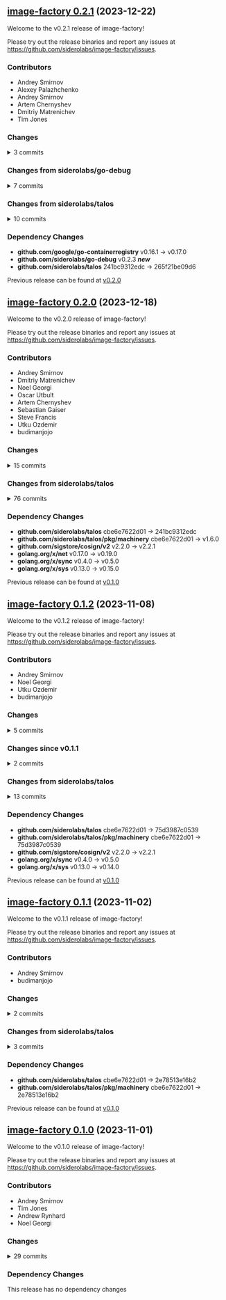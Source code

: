 ## [image-factory 0.2.1](https://github.com/siderolabs/image-factory/releases/tag/v0.2.1) (2023-12-22)

Welcome to the v0.2.1 release of image-factory!



Please try out the release binaries and report any issues at
https://github.com/siderolabs/image-factory/issues.

### Contributors

* Andrey Smirnov
* Alexey Palazhchenko
* Andrey Smirnov
* Artem Chernyshev
* Dmitriy Matrenichev
* Tim Jones

### Changes
<details><summary>3 commits</summary>
<p>

* [`0ca3869`](https://github.com/siderolabs/image-factory/commit/0ca3869d23db1372c4dd082aff9b6249083ca018) fix: memory usage when building an installer
* [`a1421e0`](https://github.com/siderolabs/image-factory/commit/a1421e070168c09cc2159311be50b9a01dbcf4e6) feat: implement compatibility with Talos 1.2-1.3
* [`cde9b39`](https://github.com/siderolabs/image-factory/commit/cde9b3954cd2982341422cfd8c44034a1238a2df) fix: update Talos version listing
</p>
</details>

### Changes from siderolabs/go-debug
<details><summary>7 commits</summary>
<p>

* [`43d9100`](https://github.com/siderolabs/go-debug/commit/43d9100eba3a30ff0d7f1bed0058e6631243cc47) chore: allow enabling pprof manually
* [`c1bc4bf`](https://github.com/siderolabs/go-debug/commit/c1bc4bf306e54879ce9f4b002527876ac0cbf88f) chore: rekres, rename, etc
* [`3d0a6e1`](https://github.com/siderolabs/go-debug/commit/3d0a6e1bf5e3c521e83ead2c8b7faad3638b8c5d) feat: race build tag flag detector
* [`5b292e5`](https://github.com/siderolabs/go-debug/commit/5b292e50198b8ed91c434f00e2772db394dbf0b9) feat: disable memory profiling by default
* [`c6d0ae2`](https://github.com/siderolabs/go-debug/commit/c6d0ae2c0ee099fa0940405401e6a02716a15bd8) fix: linters and CI
* [`d969f95`](https://github.com/siderolabs/go-debug/commit/d969f952af9e02feea59963671298fc236ca4399) feat: initial implementation
* [`b2044b7`](https://github.com/siderolabs/go-debug/commit/b2044b70379c84f9706de74044bd2fd6a8e891cf) Initial commit
</p>
</details>

### Changes from siderolabs/talos
<details><summary>10 commits</summary>
<p>

* [`265f21be0`](https://github.com/siderolabs/talos/commit/265f21be09d68cc23764d690e9f9479b9d92d749) fix: replace the filemap implementation to not buffer in memory
* [`8db3c5b3c`](https://github.com/siderolabs/talos/commit/8db3c5b3c63ad67043b876265ac4687cdcb0f0ff) fix: pick correctly base installer image layers
* [`0a30ef784`](https://github.com/siderolabs/talos/commit/0a30ef78456e854419d0c593f9c97f40166102f3) fix: imager should support different Talos versions
* [`d6342cda5`](https://github.com/siderolabs/talos/commit/d6342cda53027eb5d46dcb6f57fbb1cc31f920dd) docs: update latest version to v1.6.1
* [`e6e422b92`](https://github.com/siderolabs/talos/commit/e6e422b92ade5f24c898e09affdb6de8ee671cb0) chore: bump dependencies
* [`5a19d078a`](https://github.com/siderolabs/talos/commit/5a19d078ad3205d201b11e0d60d5e07b379aba91) fix: properly overwrite files on install
* [`9eb6cea78`](https://github.com/siderolabs/talos/commit/9eb6cea7890854173917a096bcffd6202487d38c) docs: secureboot sd-boot menu clarification
* [`01f0cbe61`](https://github.com/siderolabs/talos/commit/01f0cbe61c32b3ff6e9d05f2c14c83223ce043fa) feat: support iPXE direct booting in `talosctl cluster create`
* [`3ba84701d`](https://github.com/siderolabs/talos/commit/3ba84701d9f87f533b3039395d350b311f4a484f) feat: pull in kernel modules for mlx Infiniband and VFIO
* [`ba993e0ed`](https://github.com/siderolabs/talos/commit/ba993e0edd20f927ff8d59f418e47c6cbf8a95b3) docs: announce that SecureBoot is available
</p>
</details>

### Dependency Changes

* **github.com/google/go-containerregistry**  v0.16.1 -> v0.17.0
* **github.com/siderolabs/go-debug**          v0.2.3 **_new_**
* **github.com/siderolabs/talos**             241bc9312edc -> 265f21be09d6

Previous release can be found at [v0.2.0](https://github.com/siderolabs/image-factory/releases/tag/v0.2.0)

## [image-factory 0.2.0](https://github.com/siderolabs/image-factory/releases/tag/v0.2.0) (2023-12-18)

Welcome to the v0.2.0 release of image-factory!



Please try out the release binaries and report any issues at
https://github.com/siderolabs/image-factory/issues.

### Contributors

* Andrey Smirnov
* Dmitriy Matrenichev
* Noel Georgi
* Oscar Utbult
* Artem Chernyshev
* Sebastian Gaiser
* Steve Francis
* Utku Ozdemir
* budimanjojo

### Changes
<details><summary>15 commits</summary>
<p>

* [`1318f30`](https://github.com/siderolabs/image-factory/commit/1318f301ce589a21f4461eb55c70ad4355b1a4dd) fix: azure secureboot signing
* [`296e953`](https://github.com/siderolabs/image-factory/commit/296e9533e53d71f369084cead8e44f7db7fdb30c) fix: generation of SBC images
* [`25fc50d`](https://github.com/siderolabs/image-factory/commit/25fc50d09f0be71b5c65cac92191b94136f568f1) feat: provide configuration for a custom PXE endpoint
* [`87e6f04`](https://github.com/siderolabs/image-factory/commit/87e6f04e5eaf61adadfe39ed0dfc63f5926835db) feat: update dependencies for Talos 1.6.0
* [`548128c`](https://github.com/siderolabs/image-factory/commit/548128ca9aad5cf06dfec05ce7d2502953e525a2) chore: define public const for the schematic ID extension name
* [`01fcbf1`](https://github.com/siderolabs/image-factory/commit/01fcbf16c4d70126f9c4b5693a194ca3a9a41217) feat: implement HTTP API client
* [`84113ca`](https://github.com/siderolabs/image-factory/commit/84113ca06a142aab0ab8d3146fe25d33da26a85a) feat: implement SecureBoot asset generation
* [`f82ff73`](https://github.com/siderolabs/image-factory/commit/f82ff7374546cdef6852d1d929487e044ba1f3bf) fix: properly handle from ghcr.io
* [`f36ab82`](https://github.com/siderolabs/image-factory/commit/f36ab8245aa97741cc99d10df6323090b3e0add3) fix: skip validating image index before pushing
* [`6625a89`](https://github.com/siderolabs/image-factory/commit/6625a89de2ba7c9355257138e65330bbf0c1dac0) release(v0.1.2): prepare release
* [`58378e0`](https://github.com/siderolabs/image-factory/commit/58378e0da6aa7a9cb30393e60186d022757f82b2) chore: bump dependencies and Talos
* [`db21b76`](https://github.com/siderolabs/image-factory/commit/db21b76ca8b34e9a9534342ba4516246fbb1bae4) fix: parse profiles for 'digital-ocean' platform
* [`43a6388`](https://github.com/siderolabs/image-factory/commit/43a638843689df7b04db8d8292a2d0983507d408) release(v0.1.1): prepare release
* [`4211a5c`](https://github.com/siderolabs/image-factory/commit/4211a5c52d6a5c407cecb793f47c17eb6a529051) chore: update Talos
* [`fcc8cb5`](https://github.com/siderolabs/image-factory/commit/fcc8cb503835de8b549c99281302f55acd4880c2) fix: small UI updates
</p>
</details>

### Changes from siderolabs/talos
<details><summary>76 commits</summary>
<p>

* [`241bc9312`](https://github.com/siderolabs/talos/commit/241bc9312edcadce83a64e92db807dbca74c80cc) fix: update the way secureboot signer fetches certificate (azure)
* [`59b62398f`](https://github.com/siderolabs/talos/commit/59b62398f6265f310108954e9a775e4b8c080679) chore: modernize machined/pkg/controllers/k8s
* [`760f793d5`](https://github.com/siderolabs/talos/commit/760f793d55f3965792f58fa3194977aea4f90e03) fix: use correct prefix when installing SBC files
* [`0b94550c4`](https://github.com/siderolabs/talos/commit/0b94550c42730121c3d270758286dbefa95ea61c) chore: fix the gvisor test
* [`3a787c1d6`](https://github.com/siderolabs/talos/commit/3a787c1d67ddca5102c7d9cbdab4ef1c17a605f4) docs: update 1.6 docs with Noel's feedback
* [`d803e40ef`](https://github.com/siderolabs/talos/commit/d803e40ef2cf1030aab522006ba7287bac8b64c4) docs: provide documentation for Talos 1.6
* [`9a185a30f`](https://github.com/siderolabs/talos/commit/9a185a30f79a8d3481606235609c0e5a11c880cc) feat: update Kubernetes to v1.29.0
* [`5934815d2`](https://github.com/siderolabs/talos/commit/5934815d2fe975c4d8ddb2a26ef733d29565cdb2) chore: split more kernel modules on amd64
* [`10c59a6b9`](https://github.com/siderolabs/talos/commit/10c59a6b90310b8c58babf5beb108b59f4d74e4d) fix: leave discovery service later in the reset sequence
* [`0c86ca1cc`](https://github.com/siderolabs/talos/commit/0c86ca1cc68e2646d63d19d96b01d3d5486dfc42) chore: enable kubespan+firewall for cilium tests
* [`98fd722d5`](https://github.com/siderolabs/talos/commit/98fd722d5110b1422a15ede23873bcd15ab9562e) feat: provide compatibility for future Talos 1.7
* [`131a1b167`](https://github.com/siderolabs/talos/commit/131a1b1671899666d8676b5082cef39efb8f0fa1) fix: add a KubeSpan option to disable extra endpoint harvesting
* [`4547ad9af`](https://github.com/siderolabs/talos/commit/4547ad9afa206405032618f9d94470d00ace8684) feat: send `actor id` to the SideroLink events sink
* [`04e774547`](https://github.com/siderolabs/talos/commit/04e774547146f0733633b296c4432f4eef847265) docs: cap max heading level
* [`6bb1e99aa`](https://github.com/siderolabs/talos/commit/6bb1e99aa3a8132508479b4ca8606522545d8d9a) chore: optimize pcap dump
* [`4f9d3b975`](https://github.com/siderolabs/talos/commit/4f9d3b975fa689dc9eea4e44ff453d8b68ae54ef) feat: update Kubernetes to v1.29.0-rc.2
* [`46121c9fe`](https://github.com/siderolabs/talos/commit/46121c9fecb3603c2d2ae2de6152861ee7f19eaf) docs: rework machine config documentation generation
* [`e128d3c82`](https://github.com/siderolabs/talos/commit/e128d3c827a406f96457322da87cbde2af233fa0) fix: talosctl cluster create not to enforce kubeprism always
* [`320064c5a`](https://github.com/siderolabs/talos/commit/320064c5a869de6d52ba9a23394acaa5549e7aa1) feat: update Go 1.21.5, Linux 6.1.65, etcd 3.5.11
* [`270604bea`](https://github.com/siderolabs/talos/commit/270604bead50423697d6fabffa6bbd7c7b2fbe9e) fix: support user disks via symlinks
* [`4f195dd27`](https://github.com/siderolabs/talos/commit/4f195dd271eb38446561f8708a9623324072a0e9) chore: fix the release.toml
* [`474fa0480`](https://github.com/siderolabs/talos/commit/474fa0480dd68d112a608548e4d0a0c4efa39e20) fix: store and execute desired action on emergency action
* [`515ae2a18`](https://github.com/siderolabs/talos/commit/515ae2a184374e0ac72e3321104265918e45e391) docs: extend hetzner-cloud docs for arm64
* [`eecc4dbd5`](https://github.com/siderolabs/talos/commit/eecc4dbd5198cca5b66e5c3018c407cd38b13c80) fix: trim leading spaces\newlines in inline manifest contents
* [`dbf274ddf`](https://github.com/siderolabs/talos/commit/dbf274ddf7b819941c88932e28d2fe362876ec68) fix: skip writing the file if the contents haven't changed
* [`6329222bd`](https://github.com/siderolabs/talos/commit/6329222bdcfd5ab29bc46ca03bb0b1d22ada9424) fix: do not panic in `merge.Merge` if map value is nil
* [`d8a435f0e`](https://github.com/siderolabs/talos/commit/d8a435f0e4e093570325b737f89ff3b1205de48e) fix: initialize boot assets with defaults early
* [`c6835de17`](https://github.com/siderolabs/talos/commit/c6835de17a31260af9524054483461ce3050fef2) fix: pick etcd adverised addresses from 'current' addresses
* [`6b5bc8b85`](https://github.com/siderolabs/talos/commit/6b5bc8b85b259d4ea36936d074212dd2a678208a) feat: update Linux to 6.1.64
* [`e71e3e416`](https://github.com/siderolabs/talos/commit/e71e3e41614b14f9e2ef99b69915acc0dd2c3222) feat: support extra arguments for `flanneld`
* [`36c8ddb5e`](https://github.com/siderolabs/talos/commit/36c8ddb5e1586ee8c099d768f72b3977d0381a84) feat: implement ingress firewall rules
* [`0b111ecb8`](https://github.com/siderolabs/talos/commit/0b111ecb818026c1014bbaae39b8b968baf793a9) fix: support slices of enums and fix NfTablesConntrackStateMatch
* [`9a8521741`](https://github.com/siderolabs/talos/commit/9a85217412e81e5b7228b4facb1e91330eed5cc3) feat: improve nftables backend
* [`db4e2539d`](https://github.com/siderolabs/talos/commit/db4e2539d4dbf4533e628df370e5dc9963235524) feat: update Kubernetes 1.29.0-rc.1 and other bumps
* [`7a4a92854`](https://github.com/siderolabs/talos/commit/7a4a92854f960dc8976ca190160545516a4820b3) feat: support sanitized kernel args
* [`f041b2629`](https://github.com/siderolabs/talos/commit/f041b262996874b17700ae55e87d8afc20381b50) chore: add tests for mdadm extension
* [`e46e6a312`](https://github.com/siderolabs/talos/commit/e46e6a312f314bf2ab8131736f690584e4d5b5f1) feat: implement nftables backend
* [`ba827bf8b`](https://github.com/siderolabs/talos/commit/ba827bf8b8b9a5acdb43c45116b88add99e952bf) chore: support getting multiple endpoints from the `Provision` rpc call
* [`dd45dd06c`](https://github.com/siderolabs/talos/commit/dd45dd06cf885a3fe89f17de81491bdd18d88e68) chore: add custom node taints
* [`8e2307466`](https://github.com/siderolabs/talos/commit/8e230746655d5cb10d7b982f27ea078da5fd0374) docs: fix talosctl pcap argument
* [`e4a050cb1`](https://github.com/siderolabs/talos/commit/e4a050cb1d765efc7f52241563a6f3649ee8339c) docs: fix talosctl inspect dependencies example indentation
* [`fbcf4264f`](https://github.com/siderolabs/talos/commit/fbcf4264ff0875b67e8852b7fc2099d0d55a6a13) docs: fix talosctl dashboard cli docs
* [`70d53ee13`](https://github.com/siderolabs/talos/commit/70d53ee13c17a351e4a9509a2fdd43171fcc929b) chore: deprecate .persist and .extensions
* [`95e33f6fc`](https://github.com/siderolabs/talos/commit/95e33f6fcef8993afeb73e876044e8ddbab718f0) release(v1.6.0-alpha.2): prepare release
* [`514e514ba`](https://github.com/siderolabs/talos/commit/514e514ba650419a4caad4ee87c52a367ce1e323) feat: update Linux 6.1.63, containerd 1.7.9
* [`aca8b5e17`](https://github.com/siderolabs/talos/commit/aca8b5e179962c8e1dc27ca8de527e981f763004) fix: ignore kernel command line in container mode
* [`020a0eb63`](https://github.com/siderolabs/talos/commit/020a0eb63ea39d25faa8eba8568584243d814457) docs: fix table formatting for bootstraprequest
* [`0eb245e04`](https://github.com/siderolabs/talos/commit/0eb245e04374cd21a369d298b73e8bc6db11d153) docs: fix talosctl pcap example indentation
* [`de6caf534`](https://github.com/siderolabs/talos/commit/de6caf5348f815dddbd4a595d40d4c4ad71282bc) docs: fix table formatting for machineservice api
* [`27d208c26`](https://github.com/siderolabs/talos/commit/27d208c26bd1fe5a37b127cd83cab76b5671758a) feat: implement OAuth2 device flow for machine config
* [`5c8fa2a80`](https://github.com/siderolabs/talos/commit/5c8fa2a80382b6ea83d81c434b2e28a9901fdcad) chore: start containerd early in boot
* [`95a252cfc`](https://github.com/siderolabs/talos/commit/95a252cfc91eeeeb48ac3b3e3cd6ad7ba14ab1eb) docs: fix link in what is new page
* [`0d3c3ed71`](https://github.com/siderolabs/talos/commit/0d3c3ed716670c80d33351d912620e5b91f6c7e3) feat: support kube scheduler config
* [`06941b7e5`](https://github.com/siderolabs/talos/commit/06941b7e5ca4f937c1996828e5a543967902656d) fix: allow rootfs propagation configuration for extension services
* [`57dc796f3`](https://github.com/siderolabs/talos/commit/57dc796f381e87f398cfed3ac7cd87ff51454b75) docs: update lastRelease to v1.5.5 in _index.md
* [`21d944a64`](https://github.com/siderolabs/talos/commit/21d944a643d8eec104d703cc8995e9ac80d2417b) docs: add timezone information
* [`4f1ad16c7`](https://github.com/siderolabs/talos/commit/4f1ad16c764e643f7bf71ed8ca46e840875011ec) feat: support kubelet credentialprovider config
* [`71a3bf0e3`](https://github.com/siderolabs/talos/commit/71a3bf0e3e42117e7283b41116419d7d2f28d82c) fix: allow extra kernel args for secureboot installer
* [`f38eaaab8`](https://github.com/siderolabs/talos/commit/f38eaaab87f77f33b0317d4405c84575023ee0da) feat: rework secureboot and PCR signing key
* [`6eade3d5e`](https://github.com/siderolabs/talos/commit/6eade3d5ef5c5356d0bfc0e3d52263a39d2e9f1a) chore: add ability to rewrite uuids and set unique tokens for Talos
* [`e9c7ac17a`](https://github.com/siderolabs/talos/commit/e9c7ac17a9b707950b249e08e11ed7ddac64e8ae) fix: set max msg recv size when proxying
* [`e22ab440d`](https://github.com/siderolabs/talos/commit/e22ab440d7794a9c46edf1357124571057b6b19d) feat: update Linux 6.1.61, containerd 1.7.8, runc 1.1.10
* [`8245361f9`](https://github.com/siderolabs/talos/commit/8245361f9cfb66d68bc54330a47814eb730eb839) feat: show first 32 bytes of response body on download error
* [`75d3987c0`](https://github.com/siderolabs/talos/commit/75d3987c05390d3c0a7cf4de855895f1d10c8a84) chore: drop sha1 from genereated pcr json
* [`6f32d2990`](https://github.com/siderolabs/talos/commit/6f32d2990f438a9e8134d7e94558a54b3912854e) feat: add `.der` output `talosctl gen secureboot pcr`
* [`87c40da6c`](https://github.com/siderolabs/talos/commit/87c40da6cc5d9ae62d20984ba5d3762da734a49e) fix: proper logging in machined on startup
* [`a54da5f64`](https://github.com/siderolabs/talos/commit/a54da5f641886d723465e0a8cfa95b15bc2e96aa) fix: image build for nanopi_4s
* [`6f3cd0593`](https://github.com/siderolabs/talos/commit/6f3cd05935a2faaf14d16c2e643f54e6f9134c0f) refactor: update packet capture to use 'afpacket' interface
* [`813442dd7`](https://github.com/siderolabs/talos/commit/813442dd7a08b2781829ef190b110aa38c725932) fix: don't validate machine.install if installed
* [`dff60069c`](https://github.com/siderolabs/talos/commit/dff60069c0230ecf531c5593724211fd75f26d7c) feat: update Kubernetes to 1.29.0-alpha.3
* [`c97db5dfe`](https://github.com/siderolabs/talos/commit/c97db5dfe174032f012bdd525a3479ebea200c93) chore: bump Go dependencies
* [`807a9950a`](https://github.com/siderolabs/talos/commit/807a9950ac5cb542e41d65af0f9f80f1c73550a3) fix: use custom Talos/kernel version when generating UKI
* [`eb94468a6`](https://github.com/siderolabs/talos/commit/eb94468a659b4518b317398f92346b62e6adefe4) docs: add documentation for Image Factory
* [`2e78513e1`](https://github.com/siderolabs/talos/commit/2e78513e16b2eb0d83a4a7e107c470058d30837d) refactor: drop the dependency link platform -> network ctrl
* [`6dc776b8a`](https://github.com/siderolabs/talos/commit/6dc776b8aaa2d9382737d41a90023e8e4ea1a601) fix: when writing to META in the installer/imager, use fixed name
* [`3703041e9`](https://github.com/siderolabs/talos/commit/3703041e989c83c1ad7496851c6687f729cb207f) chore: remove uneeded code
</p>
</details>

### Dependency Changes

* **github.com/siderolabs/talos**                cbe6e7622d01 -> 241bc9312edc
* **github.com/siderolabs/talos/pkg/machinery**  cbe6e7622d01 -> v1.6.0
* **github.com/sigstore/cosign/v2**              v2.2.0 -> v2.2.1
* **golang.org/x/net**                           v0.17.0 -> v0.19.0
* **golang.org/x/sync**                          v0.4.0 -> v0.5.0
* **golang.org/x/sys**                           v0.13.0 -> v0.15.0

Previous release can be found at [v0.1.0](https://github.com/siderolabs/image-factory/releases/tag/v0.1.0)

## [image-factory 0.1.2](https://github.com/siderolabs/image-factory/releases/tag/v0.1.2) (2023-11-08)

Welcome to the v0.1.2 release of image-factory!



Please try out the release binaries and report any issues at
https://github.com/siderolabs/image-factory/issues.

### Contributors

* Andrey Smirnov
* Noel Georgi
* Utku Ozdemir
* budimanjojo

### Changes
<details><summary>5 commits</summary>
<p>

* [`58378e0`](https://github.com/siderolabs/image-factory/commit/58378e0da6aa7a9cb30393e60186d022757f82b2) chore: bump dependencies and Talos
* [`db21b76`](https://github.com/siderolabs/image-factory/commit/db21b76ca8b34e9a9534342ba4516246fbb1bae4) fix: parse profiles for 'digital-ocean' platform
* [`43a6388`](https://github.com/siderolabs/image-factory/commit/43a638843689df7b04db8d8292a2d0983507d408) release(v0.1.1): prepare release
* [`4211a5c`](https://github.com/siderolabs/image-factory/commit/4211a5c52d6a5c407cecb793f47c17eb6a529051) chore: update Talos
* [`fcc8cb5`](https://github.com/siderolabs/image-factory/commit/fcc8cb503835de8b549c99281302f55acd4880c2) fix: small UI updates
</p>
</details>

### Changes since v0.1.1
<details><summary>2 commits</summary>
<p>

* [`58378e0`](https://github.com/siderolabs/image-factory/commit/58378e0da6aa7a9cb30393e60186d022757f82b2) chore: bump dependencies and Talos
* [`db21b76`](https://github.com/siderolabs/image-factory/commit/db21b76ca8b34e9a9534342ba4516246fbb1bae4) fix: parse profiles for 'digital-ocean' platform
</p>
</details>

### Changes from siderolabs/talos
<details><summary>13 commits</summary>
<p>

* [`75d3987c0`](https://github.com/siderolabs/talos/commit/75d3987c05390d3c0a7cf4de855895f1d10c8a84) chore: drop sha1 from genereated pcr json
* [`6f32d2990`](https://github.com/siderolabs/talos/commit/6f32d2990f438a9e8134d7e94558a54b3912854e) feat: add `.der` output `talosctl gen secureboot pcr`
* [`87c40da6c`](https://github.com/siderolabs/talos/commit/87c40da6cc5d9ae62d20984ba5d3762da734a49e) fix: proper logging in machined on startup
* [`a54da5f64`](https://github.com/siderolabs/talos/commit/a54da5f641886d723465e0a8cfa95b15bc2e96aa) fix: image build for nanopi_4s
* [`6f3cd0593`](https://github.com/siderolabs/talos/commit/6f3cd05935a2faaf14d16c2e643f54e6f9134c0f) refactor: update packet capture to use 'afpacket' interface
* [`813442dd7`](https://github.com/siderolabs/talos/commit/813442dd7a08b2781829ef190b110aa38c725932) fix: don't validate machine.install if installed
* [`dff60069c`](https://github.com/siderolabs/talos/commit/dff60069c0230ecf531c5593724211fd75f26d7c) feat: update Kubernetes to 1.29.0-alpha.3
* [`c97db5dfe`](https://github.com/siderolabs/talos/commit/c97db5dfe174032f012bdd525a3479ebea200c93) chore: bump Go dependencies
* [`807a9950a`](https://github.com/siderolabs/talos/commit/807a9950ac5cb542e41d65af0f9f80f1c73550a3) fix: use custom Talos/kernel version when generating UKI
* [`eb94468a6`](https://github.com/siderolabs/talos/commit/eb94468a659b4518b317398f92346b62e6adefe4) docs: add documentation for Image Factory
* [`2e78513e1`](https://github.com/siderolabs/talos/commit/2e78513e16b2eb0d83a4a7e107c470058d30837d) refactor: drop the dependency link platform -> network ctrl
* [`6dc776b8a`](https://github.com/siderolabs/talos/commit/6dc776b8aaa2d9382737d41a90023e8e4ea1a601) fix: when writing to META in the installer/imager, use fixed name
* [`3703041e9`](https://github.com/siderolabs/talos/commit/3703041e989c83c1ad7496851c6687f729cb207f) chore: remove uneeded code
</p>
</details>

### Dependency Changes

* **github.com/siderolabs/talos**                cbe6e7622d01 -> 75d3987c0539
* **github.com/siderolabs/talos/pkg/machinery**  cbe6e7622d01 -> 75d3987c0539
* **github.com/sigstore/cosign/v2**              v2.2.0 -> v2.2.1
* **golang.org/x/sync**                          v0.4.0 -> v0.5.0
* **golang.org/x/sys**                           v0.13.0 -> v0.14.0

Previous release can be found at [v0.1.0](https://github.com/siderolabs/image-factory/releases/tag/v0.1.0)

## [image-factory 0.1.1](https://github.com/siderolabs/image-factory/releases/tag/v0.1.1) (2023-11-02)

Welcome to the v0.1.1 release of image-factory!



Please try out the release binaries and report any issues at
https://github.com/siderolabs/image-factory/issues.

### Contributors

* Andrey Smirnov
* budimanjojo

### Changes
<details><summary>2 commits</summary>
<p>

* [`4211a5c`](https://github.com/siderolabs/image-factory/commit/4211a5c52d6a5c407cecb793f47c17eb6a529051) chore: update Talos
* [`fcc8cb5`](https://github.com/siderolabs/image-factory/commit/fcc8cb503835de8b549c99281302f55acd4880c2) fix: small UI updates
</p>
</details>

### Changes from siderolabs/talos
<details><summary>3 commits</summary>
<p>

* [`2e78513e1`](https://github.com/siderolabs/talos/commit/2e78513e16b2eb0d83a4a7e107c470058d30837d) refactor: drop the dependency link platform -> network ctrl
* [`6dc776b8a`](https://github.com/siderolabs/talos/commit/6dc776b8aaa2d9382737d41a90023e8e4ea1a601) fix: when writing to META in the installer/imager, use fixed name
* [`3703041e9`](https://github.com/siderolabs/talos/commit/3703041e989c83c1ad7496851c6687f729cb207f) chore: remove uneeded code
</p>
</details>

### Dependency Changes

* **github.com/siderolabs/talos**                cbe6e7622d01 -> 2e78513e16b2
* **github.com/siderolabs/talos/pkg/machinery**  cbe6e7622d01 -> 2e78513e16b2

Previous release can be found at [v0.1.0](https://github.com/siderolabs/image-factory/releases/tag/v0.1.0)


## [image-factory 0.1.0](https://github.com/siderolabs/image-factory/releases/tag/v0.1.0) (2023-11-01)

Welcome to the v0.1.0 release of image-factory!



Please try out the release binaries and report any issues at
https://github.com/siderolabs/image-factory/issues.

### Contributors

* Andrey Smirnov
* Tim Jones
* Andrew Rynhard
* Noel Georgi

### Changes
<details><summary>29 commits</summary>
<p>

* [`1a4d836`](https://github.com/siderolabs/image-factory/commit/1a4d8364de3c94552bf96f3ce0d0e81427583d92) feat: implement metrics for Image Factory
* [`661dc70`](https://github.com/siderolabs/image-factory/commit/661dc70db3603816163560abfbf326cdca52dc04) fix: implement insecure option for cache repository
* [`3d99e0a`](https://github.com/siderolabs/image-factory/commit/3d99e0a6964b8616743c25488047891094d38ee4) fix: generation of SBC images
* [`354baca`](https://github.com/siderolabs/image-factory/commit/354baca8a0d22a85e75b9bdadb0f771be8221886) feat: implement boot asset cache
* [`3dcb29d`](https://github.com/siderolabs/image-factory/commit/3dcb29d8ee0d6b951f9e3614f50620df83ffeccd) feat: sign generated installer image
* [`c43564f`](https://github.com/siderolabs/image-factory/commit/c43564fc007862b14b7058031472806f9675625a) feat: use OCI layout when passing images to the imager
* [`6daded9`](https://github.com/siderolabs/image-factory/commit/6daded9cac70d7c6506a072484c20c9df44e70be) feat: support 'META' customization in schematics
* [`8286f4e`](https://github.com/siderolabs/image-factory/commit/8286f4e953337c6f3a93feba039cc1f75d8eeac9) fix: update Go to 1.21.3
* [`2efc7b9`](https://github.com/siderolabs/image-factory/commit/2efc7b951ab79629987128f5f69ec2293c4ecb40) chore: rekres
* [`6ae0d38`](https://github.com/siderolabs/image-factory/commit/6ae0d38aac4cb88b3fd2f92b932264a25d03b480) fix: check the already built installer image correctly
* [`10d78fa`](https://github.com/siderolabs/image-factory/commit/10d78fa04eea435a4e7c275cc2090462dc50537b) fix: allow pulling installer image from insecure registry
* [`f5e3ef7`](https://github.com/siderolabs/image-factory/commit/f5e3ef7ac0e8eb18a708d311c8c614d0dc8df097) feat: support insecure endpoint for internal repository
* [`9f5d43b`](https://github.com/siderolabs/image-factory/commit/9f5d43b93383e4bef875448851d22a3ca5e3a635) fix: asset links
* [`ad67f1e`](https://github.com/siderolabs/image-factory/commit/ad67f1e1729b1342f2f6814a6a1b510777feb41a) fix: template filenames after renames
* [`a0b6a8a`](https://github.com/siderolabs/image-factory/commit/a0b6a8a67db7a8d5a7ce6245fb6184a1912b994b) feat: add support for insecure image registry
* [`25100a6`](https://github.com/siderolabs/image-factory/commit/25100a658a6f9ef141e707d53b2f8b5673dc28a7) fix: various (small) fixes for registry operations
* [`f88dafa`](https://github.com/siderolabs/image-factory/commit/f88dafadf88e2519904616667365c2a2015e162e) chore: migrate to GitHub Actions
* [`92a4cfd`](https://github.com/siderolabs/image-factory/commit/92a4cfd2cdd564177528bb9fe3bc4b655d5e62d1) fix: import Talos with initramfs generation fixes
* [`91bbcd2`](https://github.com/siderolabs/image-factory/commit/91bbcd2c8217660a41078071c94ad742c58c3cfb) chore: rename with new nomenclature
* [`7bb02a8`](https://github.com/siderolabs/image-factory/commit/7bb02a8cc6c82c0c55d47452a6cc546fccdeb6b8) chore: add no-op github workflow
* [`2f92d92`](https://github.com/siderolabs/image-factory/commit/2f92d92c57c0c67e819a3a5f3e011af30168ce1b) feat: implement simple UI for the Image Service
* [`cf73db9`](https://github.com/siderolabs/image-factory/commit/cf73db9b91246deed4b879d971638498da9054b3) feat: implement support for system extensions
* [`b730f09`](https://github.com/siderolabs/image-factory/commit/b730f093a079ffd0fdd731a641d069de25e22ae9) feat: add a virtual extension with flavor ID to generated assets
* [`cf250cd`](https://github.com/siderolabs/image-factory/commit/cf250cd1039ee29433b3b0ee18e87b8a1fc455bc) chore: rename 'configuration' to 'flavor'
* [`47c6aea`](https://github.com/siderolabs/image-factory/commit/47c6aeabc448b71b8165ad55b4463022cd1276bd) feat: implement registry frontend
* [`f8fed5c`](https://github.com/siderolabs/image-factory/commit/f8fed5c6c72d591d2c9eb73281541de17a835a6f) feat: use OCI registry as a configuration storage
* [`a4aa38c`](https://github.com/siderolabs/image-factory/commit/a4aa38c9ecd07379752f2e07b876841840011259) feat: implement PXE frontend
* [`803ffa1`](https://github.com/siderolabs/image-factory/commit/803ffa15a5a1cf8b0b54b7418b403893ce758a74) feat: initial version
* [`d2c7fe4`](https://github.com/siderolabs/image-factory/commit/d2c7fe414ed33c8ba49cf5713955d8c74d4fb8f5) chore: initial commit
</p>
</details>

### Dependency Changes

This release has no dependency changes

